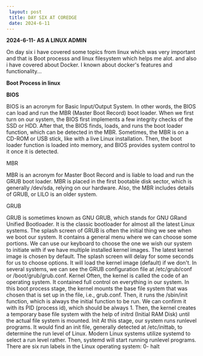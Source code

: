 ```yaml
---
 layout: post
 title: DAY SIX AT COREDGE
 date: 2024-6-11
---
```

**2024-6-11- AS A LINUX ADMIN**

On day six  i have covered some topics from linux which was very important and 
that is Boot processs and linux filesystem which helps me alot. and also i have
covered about Docker. I known about docker's features and functionality...

**Boot Process in linux**






**BIOS**

BIOS is an acronym for Basic Input/Output System. In other words, the BIOS can load and run the MBR (Master Boot Record) 
boot loader. When we first turn on our system, the BIOS first implements a few integrity checks of the SSD or HDD.
After that, the BIOS finds, loads, and runs the boot loader function, which can be detected in the MBR. Sometimes, 
the MBR is on a CD-ROM or USB stick, like with a live Linux installation. Then, the boot loader function is loaded 
into memory, and BIOS provides system control to it once it is detected.

MBR

MBR is an acronym for Master Boot Record and is liable to load and run the GRUB boot loader. MBR is placed in the first bootable disk sector, which is generally /dev/sda, relying on our hardware. Also, the MBR includes details of GRUB, or LILO is an older system.

GRUB

GRUB is sometimes known as GNU GRUB, which stands for GNU GRand Unified Bootloader. It is the classic bootloader for 
almost all the latest Linux systems. The splash screen of GRUB is often the initial thing we see when we boot our system. 
It contains a general menu where we can choose some portions.
We can use our keyboard to choose the one we wish our system to initiate with if we have multiple installed kernel images. The latest kernel image is chosen by default. The splash screen will delay for some seconds for us to choose options. It will load the kernel image (default) if we don't. In several systems, we can see the GRUB configuration file at /etc/grub/conf or /boot/grub/grub.conf.
Kernel
Often, the kernel is called the code of an operating system. It contained full control on everything in our system. In this boot process stage, the kernel mounts the base file system that was chosen that is set up in the file, i.e., grub.conf. Then, it runs the /sbin/init function, which is always the initial function to be run. We can confirm it with its PID (process id), which should be always 1. Then, the kernel creates a temporary base file system with the help of initrd (Initial RAM Disk) until the actual file system is mounted.
Init
At this stage, our system runs runlevel programs. It would find an init file, generally detected at /etc/inittab, to determine the run level of Linux. Modern Linux systems utilize systemd to select a run level rather. Then, systemd will start running runlevel programs.
There are six run labels in the Linux operating system:
0- halt


